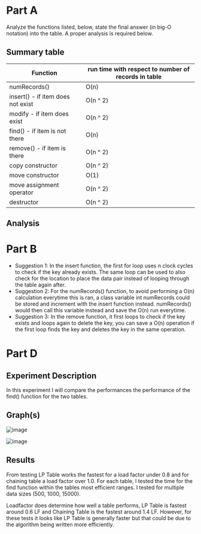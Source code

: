 # Part A

Analyze the functions listed, below, state the final answer (in big-O notation) into the table.  A proper analysis is required below.

## Summary table

| Function | run time with respect to number of records in table | 
|---|---|
| numRecords() | O(n) |
| insert() - if item does not exist  | O(n ^ 2) |
| modify - if item does exist  | O(n ^ 2) |
| find() - if item is not there | O(n) |
| remove() - if item is there | O(n ^ 2) |
| copy constructor | O(n ^ 2) |
| move constructor | O(1) |
| move assignment operator  | O(n ^ 2) |
| destructor  | O(n ^ 2) |

## Analysis

# Part B

* Suggestion 1: In the insert function, the first for loop uses n clock cycles to check if the key already exists. The same loop can be used to also check for the location to place the data pair instead of looping through the table again after.
* Suggestion 2: For the numRecords() function, to avoid performing a O(n) calculation everytime this is ran, a class variable int numRecords could be stored and increment with the insert function instead. numRecords() would then call this variable instead and save the O(n) run everytime.
* Suggestion 3: In the remove function, it first loops to check if the key exists and loops again to delete the key, you can save a O(n) operation if the first loop finds the key and deletes the key in the same operation.

# Part D

## Experiment Description

In this experiment I will compare the performances the performance of the find() function for the two tables.

## Graph(s)

![image](https://user-images.githubusercontent.com/22327719/205477458-0d20c2fe-a202-4212-8864-4a70bf29c73f.png)

![image](https://user-images.githubusercontent.com/22327719/205477461-5aacb905-56be-4b94-9006-9b7adecc4786.png)

## Results

From testing LP Table works the fastest for a load factor under 0.8 and for chaining table a load factor over 1.0. For each table, I tested the time for the find function within the tables most efficient ranges. I tested for multiple data sizes (500, 1000, 15000).

Loadfactor does determine how well a table performs, LP Table is fastest around 0.6 LF and Chaining Table is the fastest around 1.4 LF. However, for these tests it looks like LP Table is generally faster but that could be due to the algorithm being written more efficiently.


